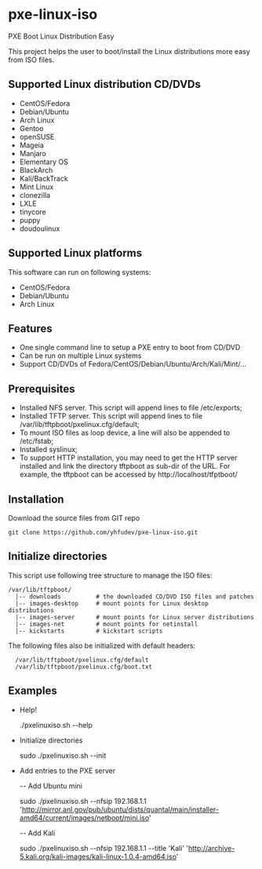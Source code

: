pxe-linux-iso
=============

PXE Boot Linux Distribution Easy


This project helps the user to boot/install the Linux distributions more easy from ISO files.

Supported Linux distribution CD/DVDs
------------------------------------
  * CentOS/Fedora
  * Debian/Ubuntu
  * Arch Linux
  * Gentoo
  * openSUSE
  * Mageia
  * Manjaro
  * Elementary OS
  * BlackArch
  * Kali/BackTrack
  * Mint Linux
  * clonezilla
  * LXLE
  * tinycore
  * puppy
  * doudoulinux

Supported Linux platforms
-------------------------

This software can run on following systems:

  * CentOS/Fedora
  * Debian/Ubuntu
  * Arch Linux

Features
--------
  * One single command line to setup a PXE entry to boot from CD/DVD
  * Can be run on multiple Linux systems
  * Support CD/DVDs of Fedora/CentOS/Debian/Ubuntu/Arch/Kali/Mint/...

Prerequisites
-------------

  * Installed NFS server. This script will append lines to file /etc/exports;
  * Installed TFTP server. This script will append lines to file
     /var/lib/tftpboot/pxelinux.cfg/default;
  * To mount ISO files as loop device, a line will also be appended to /etc/fstab;
  * Installed syslinux;
  * To support HTTP installation, you may need to get the HTTP server installed and
    link the directory tftpboot as sub-dir of the URL. For example, the tftpboot can
    be accessed by http://localhost/tfptboot/

Installation
------------
  Download the source files from GIT repo

    git clone https://github.com/yhfudev/pxe-linux-iso.git

Initialize directories
----------------------

  This script use following tree structure to manage the ISO files:

    /var/lib/tftpboot/
      |-- downloads          # the downloaded CD/DVD ISO files and patches
      |-- images-desktop     # mount points for Linux desktop distributions
      |-- images-server      # mount points for Linux server distributions
      |-- images-net         # mount points for netinstall
      |-- kickstarts         # kickstart scripts

  The following files also be initialized with default headers:

      /var/lib/tftpboot/pxelinux.cfg/default
      /var/lib/tftpboot/pxelinux.cfg/boot.txt

Examples
--------
  * Help!

    ./pxelinuxiso.sh --help

  * Initialize directories

    sudo ./pxelinuxiso.sh --init

  * Add entries to the PXE server

    -- Add Ubuntu mini

      sudo ./pxelinuxiso.sh --nfsip 192.168.1.1 'http://mirror.anl.gov/pub/ubuntu/dists/quantal/main/installer-amd64/current/images/netboot/mini.iso'

    -- Add Kali

      sudo ./pxelinuxiso.sh --nfsip 192.168.1.1 --title 'Kali' 'http://archive-5.kali.org/kali-images/kali-linux-1.0.4-amd64.iso'
